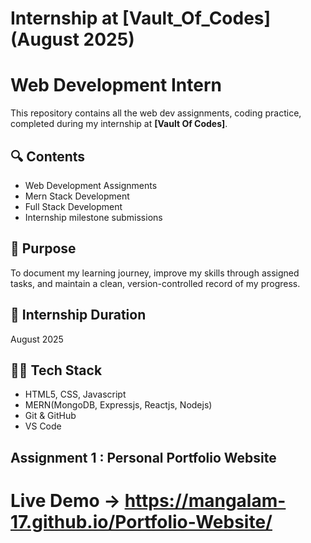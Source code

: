 # Internship at [Vault_Of_Codes] (August 2025)
# Web Development Intern 

This repository contains all the web dev assignments, coding practice, completed during my internship at **[Vault Of Codes]**.

## 🔍 Contents
- Web Development Assignments
- Mern Stack Development
- Full Stack Development
- Internship milestone submissions

## 🚧 Purpose
To document my learning journey, improve my skills through assigned tasks, and maintain a clean, version-controlled record of my progress.

## 📅 Internship Duration
August 2025

## 👨‍💻 Tech Stack
- HTML5, CSS, Javascript
- MERN(MongoDB, Expressjs, Reactjs, Nodejs)
- Git & GitHub
- VS Code

## Assignment 1 : Personal Portfolio Website

# Live Demo -> https://mangalam-17.github.io/Portfolio-Website/